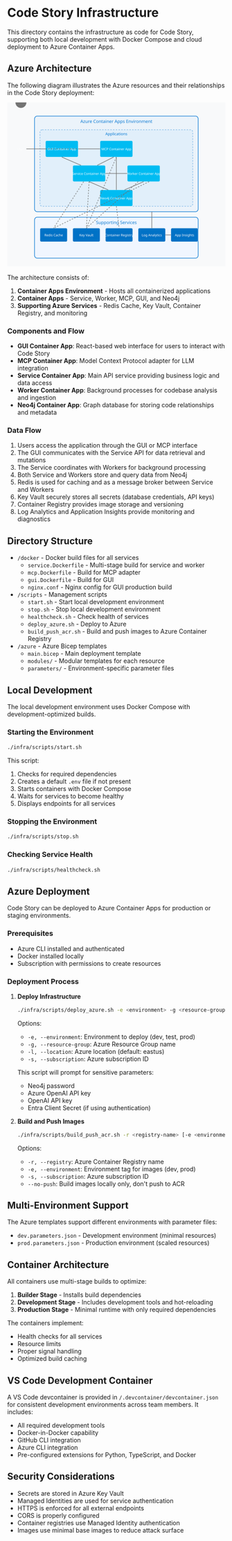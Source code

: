 # Code Story Infrastructure

This directory contains the infrastructure as code for Code Story, supporting both local development with Docker Compose and cloud deployment to Azure Container Apps.

## Azure Architecture

The following diagram illustrates the Azure resources and their relationships in the Code Story deployment:

![Azure Architecture](./azure-architecture.svg)

The architecture consists of:
1. **Container Apps Environment** - Hosts all containerized applications
2. **Container Apps** - Service, Worker, MCP, GUI, and Neo4j
3. **Supporting Azure Services** - Redis Cache, Key Vault, Container Registry, and monitoring

### Components and Flow

- **GUI Container App**: React-based web interface for users to interact with Code Story
- **MCP Container App**: Model Context Protocol adapter for LLM integration
- **Service Container App**: Main API service providing business logic and data access
- **Worker Container App**: Background processes for codebase analysis and ingestion
- **Neo4j Container App**: Graph database for storing code relationships and metadata

### Data Flow

1. Users access the application through the GUI or MCP interface
2. The GUI communicates with the Service API for data retrieval and mutations
3. The Service coordinates with Workers for background processing
4. Both Service and Workers store and query data from Neo4j
5. Redis is used for caching and as a message broker between Service and Workers
6. Key Vault securely stores all secrets (database credentials, API keys)
7. Container Registry provides image storage and versioning
8. Log Analytics and Application Insights provide monitoring and diagnostics

## Directory Structure

- `/docker` - Docker build files for all services
  - `service.Dockerfile` - Multi-stage build for service and worker
  - `mcp.Dockerfile` - Build for MCP adapter
  - `gui.Dockerfile` - Build for GUI
  - `nginx.conf` - Nginx config for GUI production build
- `/scripts` - Management scripts
  - `start.sh` - Start local development environment
  - `stop.sh` - Stop local development environment
  - `healthcheck.sh` - Check health of services
  - `deploy_azure.sh` - Deploy to Azure
  - `build_push_acr.sh` - Build and push images to Azure Container Registry
- `/azure` - Azure Bicep templates
  - `main.bicep` - Main deployment template
  - `modules/` - Modular templates for each resource
  - `parameters/` - Environment-specific parameter files

## Local Development

The local development environment uses Docker Compose with development-optimized builds.

### Starting the Environment

```bash
./infra/scripts/start.sh
```

This script:
1. Checks for required dependencies
2. Creates a default `.env` file if not present
3. Starts containers with Docker Compose
4. Waits for services to become healthy
5. Displays endpoints for all services

### Stopping the Environment

```bash
./infra/scripts/stop.sh
```

### Checking Service Health

```bash
./infra/scripts/healthcheck.sh
```

## Azure Deployment

Code Story can be deployed to Azure Container Apps for production or staging environments.

### Prerequisites

- Azure CLI installed and authenticated
- Docker installed locally
- Subscription with permissions to create resources

### Deployment Process

1. **Deploy Infrastructure**

   ```bash
   ./infra/scripts/deploy_azure.sh -e <environment> -g <resource-group> [-l <location>] [-s <subscription>]
   ```

   Options:
   - `-e, --environment`: Environment to deploy (dev, test, prod)
   - `-g, --resource-group`: Azure Resource Group name
   - `-l, --location`: Azure location (default: eastus)
   - `-s, --subscription`: Azure subscription ID

   This script will prompt for sensitive parameters:
   - Neo4j password
   - Azure OpenAI API key
   - OpenAI API key
   - Entra Client Secret (if using authentication)

2. **Build and Push Images**

   ```bash
   ./infra/scripts/build_push_acr.sh -r <registry-name> [-e <environment>] [-s <subscription>] [--no-push]
   ```

   Options:
   - `-r, --registry`: Azure Container Registry name
   - `-e, --environment`: Environment tag for images (dev, prod)
   - `-s, --subscription`: Azure subscription ID
   - `--no-push`: Build images locally only, don't push to ACR

## Multi-Environment Support

The Azure templates support different environments with parameter files:

- `dev.parameters.json` - Development environment (minimal resources)
- `prod.parameters.json` - Production environment (scaled resources)

## Container Architecture

All containers use multi-stage builds to optimize:

1. **Builder Stage** - Installs build dependencies
2. **Development Stage** - Includes development tools and hot-reloading
3. **Production Stage** - Minimal runtime with only required dependencies

The containers implement:
- Health checks for all services
- Resource limits
- Proper signal handling
- Optimized build caching

## VS Code Development Container

A VS Code devcontainer is provided in `/.devcontainer/devcontainer.json` for consistent development environments across team members. It includes:

- All required development tools
- Docker-in-Docker capability
- GitHub CLI integration
- Azure CLI integration
- Pre-configured extensions for Python, TypeScript, and Docker

## Security Considerations

- Secrets are stored in Azure Key Vault
- Managed Identities are used for service authentication
- HTTPS is enforced for all external endpoints
- CORS is properly configured
- Container registries use Managed Identity authentication
- Images use minimal base images to reduce attack surface
